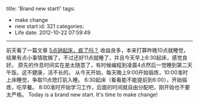 title: 'Brand new start!'
tags:
  - make change
  - new start
id: 321
categories:
  - Life
date: 2012-10-22 07:59:49
---

前天看了一篇文章 [5点钟起床，疯了吗？](http://www.aqee.net/5am-wake-up-is-it-so-crazy-to-wake-up-early/)
收益良多，本来打算昨晚10点就睡觉，结果有点小事情耽搁了，不过还好11点就睡了，并且今天早上6:30起床，感觉良好。
原先的作息时间实在是太随意了，有时候编程到凌晨4点然后一觉睡到第二天午饭。这不健康，活不长的。
从今天开始，每天晚上9:00开始锻炼，10:00准时上床睡觉，争取11点熄灯前入睡。
6:30起床（看看能不能提前到6:00），开始锻炼，吃早餐。
8:00准时开始学习工作，后面的时间就自由分配吧，刚开始也不要太严格。
Today is a brand new start. It's time to make change!